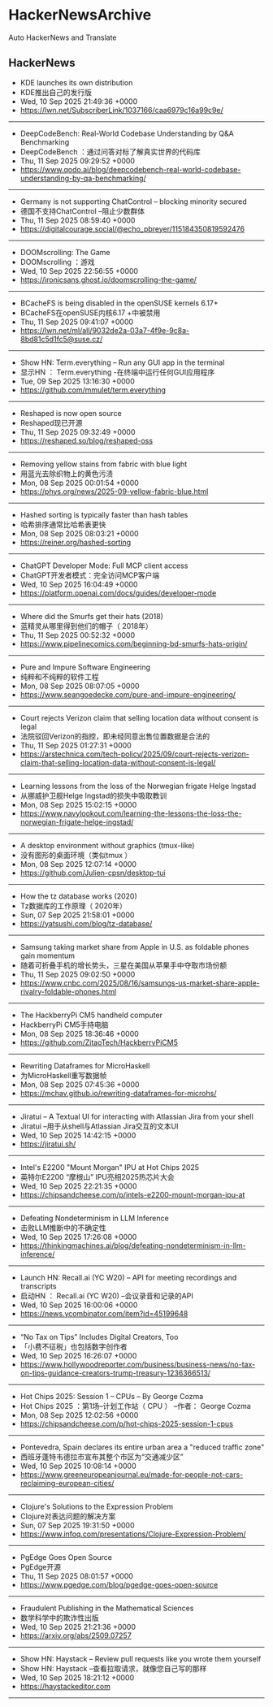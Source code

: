 # HackerNewsArchive
Auto HackerNews and Translate

## HackerNews
* KDE launches its own distribution
* KDE推出自己的发行版
* Wed, 10 Sep 2025 21:49:36 +0000
* https://lwn.net/SubscriberLink/1037166/caa6979c16a99c9e/
----
* DeepCodeBench: Real-World Codebase Understanding by Q&A Benchmarking
* DeepCodeBench ：通过问答对标了解真实世界的代码库
* Thu, 11 Sep 2025 09:29:52 +0000
* https://www.qodo.ai/blog/deepcodebench-real-world-codebase-understanding-by-qa-benchmarking/
----
* Germany is not supporting ChatControl – blocking minority secured
* 德国不支持ChatControl –阻止少数群体
* Thu, 11 Sep 2025 08:59:40 +0000
* https://digitalcourage.social/@echo_pbreyer/115184350819592476
----
* DOOMscrolling: The Game
* DOOMscrolling ：游戏
* Wed, 10 Sep 2025 22:56:55 +0000
* https://ironicsans.ghost.io/doomscrolling-the-game/
----
* BCacheFS is being disabled in the openSUSE kernels 6.17+
* BCacheFS在openSUSE内核6.17 +中被禁用
* Thu, 11 Sep 2025 09:41:07 +0000
* https://lwn.net/ml/all/9032de2a-03a7-4f9e-9c8a-8bd81c5d1fc5@suse.cz/
----
* Show HN: Term.everything – Run any GUI app in the terminal
* 显示HN ： Term.everything -在终端中运行任何GUI应用程序
* Tue, 09 Sep 2025 13:16:30 +0000
* https://github.com/mmulet/term.everything
----
* Reshaped is now open source
* Reshaped现已开源
* Thu, 11 Sep 2025 09:32:49 +0000
* https://reshaped.so/blog/reshaped-oss
----
* Removing yellow stains from fabric with blue light
* 用蓝光去除织物上的黄色污渍
* Mon, 08 Sep 2025 00:01:54 +0000
* https://phys.org/news/2025-09-yellow-fabric-blue.html
----
* Hashed sorting is typically faster than hash tables
* 哈希排序通常比哈希表更快
* Mon, 08 Sep 2025 08:03:21 +0000
* https://reiner.org/hashed-sorting
----
* ChatGPT Developer Mode: Full MCP client access
* ChatGPT开发者模式：完全访问MCP客户端
* Wed, 10 Sep 2025 16:04:49 +0000
* https://platform.openai.com/docs/guides/developer-mode
----
* Where did the Smurfs get their hats (2018)
* 蓝精灵从哪里得到他们的帽子（ 2018年）
* Thu, 11 Sep 2025 00:52:32 +0000
* https://www.pipelinecomics.com/beginning-bd-smurfs-hats-origin/
----
* Pure and Impure Software Engineering
* 纯粹和不纯粹的软件工程
* Mon, 08 Sep 2025 08:07:05 +0000
* https://www.seangoedecke.com/pure-and-impure-engineering/
----
* Court rejects Verizon claim that selling location data without consent is legal
* 法院驳回Verizon的指控，即未经同意出售位置数据是合法的
* Thu, 11 Sep 2025 01:27:31 +0000
* https://arstechnica.com/tech-policy/2025/09/court-rejects-verizon-claim-that-selling-location-data-without-consent-is-legal/
----
* Learning lessons from the loss of the Norwegian frigate Helge Ingstad
* 从挪威护卫舰Helge Ingstad的损失中吸取教训
* Mon, 08 Sep 2025 15:02:15 +0000
* https://www.navylookout.com/learning-the-lessons-the-loss-the-norwegian-frigate-helge-ingstad/
----
* A desktop environment without graphics (tmux-like)
* 没有图形的桌面环境（类似tmux ）
* Mon, 08 Sep 2025 12:07:14 +0000
* https://github.com/Julien-cpsn/desktop-tui
----
* How the tz database works (2020)
* Tz数据库的工作原理（ 2020年）
* Sun, 07 Sep 2025 21:58:01 +0000
* https://yatsushi.com/blog/tz-database/
----
* Samsung taking market share from Apple in U.S. as foldable phones gain momentum
* 随着可折叠手机的增长势头，三星在美国从苹果手中夺取市场份额
* Thu, 11 Sep 2025 09:02:50 +0000
* https://www.cnbc.com/2025/08/16/samsungs-us-market-share-apple-rivalry-foldable-phones.html
----
* The HackberryPi CM5 handheld computer
* HackberryPi CM5手持电脑
* Mon, 08 Sep 2025 18:36:46 +0000
* https://github.com/ZitaoTech/HackberryPiCM5
----
* Rewriting Dataframes for MicroHaskell
* 为MicroHaskell重写数据帧
* Mon, 08 Sep 2025 07:45:36 +0000
* https://mchav.github.io/rewriting-dataframes-for-microhs/
----
* Jiratui – A Textual UI for interacting with Atlassian Jira from your shell
* Jiratui –用于从shell与Atlassian Jira交互的文本UI
* Wed, 10 Sep 2025 14:42:15 +0000
* https://jiratui.sh/
----
* Intel's E2200 "Mount Morgan" IPU at Hot Chips 2025
* 英特尔E2200 “摩根山” IPU亮相2025热芯片大会
* Wed, 10 Sep 2025 22:21:35 +0000
* https://chipsandcheese.com/p/intels-e2200-mount-morgan-ipu-at
----
* Defeating Nondeterminism in LLM Inference
* 击败LLM推断中的不确定性
* Wed, 10 Sep 2025 17:26:08 +0000
* https://thinkingmachines.ai/blog/defeating-nondeterminism-in-llm-inference/
----
* Launch HN: Recall.ai (YC W20) – API for meeting recordings and transcripts
* 启动HN ： Recall.ai (YC W20) –会议录音和记录的API
* Wed, 10 Sep 2025 16:00:06 +0000
* https://news.ycombinator.com/item?id=45199648
----
* “No Tax on Tips” Includes Digital Creators, Too
* 「小费不征税」也包括数字创作者
* Wed, 10 Sep 2025 16:26:07 +0000
* https://www.hollywoodreporter.com/business/business-news/no-tax-on-tips-guidance-creators-trump-treasury-1236366513/
----
* Hot Chips 2025: Session 1 – CPUs – By George Cozma
* Hot Chips 2025 ：第1场–计划工作站（ CPU ） –作者： George Cozma
* Mon, 08 Sep 2025 12:02:56 +0000
* https://chipsandcheese.com/p/hot-chips-2025-session-1-cpus
----
* Pontevedra, Spain declares its entire urban area a "reduced traffic zone"
* 西班牙蓬特韦德拉市宣布其整个市区为“交通减少区”
* Wed, 10 Sep 2025 10:08:14 +0000
* https://www.greeneuropeanjournal.eu/made-for-people-not-cars-reclaiming-european-cities/
----
* Clojure's Solutions to the Expression Problem
* Clojure对表达问题的解决方案
* Sun, 07 Sep 2025 19:31:50 +0000
* https://www.infoq.com/presentations/Clojure-Expression-Problem/
----
* PgEdge Goes Open Source
* PgEdge开源
* Thu, 11 Sep 2025 08:01:57 +0000
* https://www.pgedge.com/blog/pgedge-goes-open-source
----
* Fraudulent Publishing in the Mathematical Sciences
* 数学科学中的欺诈性出版
* Wed, 10 Sep 2025 21:21:36 +0000
* https://arxiv.org/abs/2509.07257
----
* Show HN: Haystack – Review pull requests like you wrote them yourself
* Show HN: Haystack –查看拉取请求，就像您自己写的那样
* Wed, 10 Sep 2025 18:21:12 +0000
* https://haystackeditor.com
----

